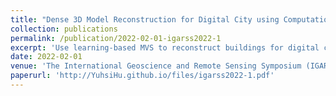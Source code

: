 ```yaml
---
title: "Dense 3D Model Reconstruction for Digital City using Computationally Efficient Multi-View Stereo Networks."
collection: publications
permalink: /publication/2022-02-01-igarss2022-1
excerpt: 'Use learning-based MVS to reconstruct buildings for digital city.'
date: 2022-02-01
venue: 'The International Geoscience and Remote Sensing Symposium (IGARSS)'
paperurl: 'http://YuhsiHu.github.io/files/igarss2022-1.pdf'
---
```


